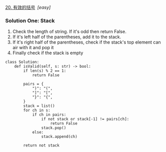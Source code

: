 [20. 有效的括号](https://leetcode-cn.com/problems/valid-parentheses/)&ensp;*[easy]*

### Solution One: Stack
1. Check the length of string. If it's odd then return False.
2. If it's left half of the parentheses, add it to the stack.
3. If it's right half of the parentheses, check if the stack's top element can air with it and pop it
4. Finally check if the stack is empty

```
class Solution:
    def isValid(self, s: str) -> bool:
        if len(s) % 2 == 1:
            return False
        
        pairs = {
            ")": "(",
            "]": "[",
            "}": "{",
        }
        stack = list()
        for ch in s:
            if ch in pairs:
                if not stack or stack[-1] != pairs[ch]:
                    return False
                stack.pop()
            else:
                stack.append(ch)
        
        return not stack
```
